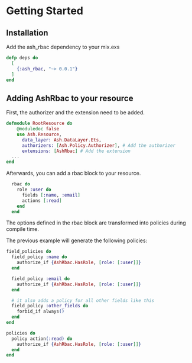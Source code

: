 # Getting Started

## Installation

Add the ash_rbac dependency to your mix.exs

```elixir
defp deps do
  [
    {:ash_rbac, "~> 0.0.1"}
  ]
end
```

## Adding AshRbac to your resource

First, the authorizer and the extension need to be added.

```elixir
defmodule RootResource do
    @moduledoc false
    use Ash.Resource,
      data_layer: Ash.DataLayer.Ets,
      authorizers: [Ash.Policy.Authorizer], # Add the authorizer
      extensions: [AshRbac] # Add the extension
  ...
end
```

Afterwards, you can add a rbac block to your resource.

```elixir
  rbac do
    role :user do
      fields [:name, :email]
      actions [:read]
    end
  end
```

The options defined in the rbac block are transformed into policies during compile time.

The previous example will generate the following policies:

```elixir
field_policies do
  field_policy :name do
    authorize_if {AshRbac.HasRole, [role: [:user]]}
  end

  field_policy :email do
    authorize_if {AshRbac.HasRole, [role: [:user]]}
  end

  # it also adds a policy for all other fields like this
  field_policy :other_fields do
    forbid_if always()
  end
end

policies do
  policy action(:read) do
    authorize_if {AshRbac.HasRole, [role: [:user]]}
  end
end
```
